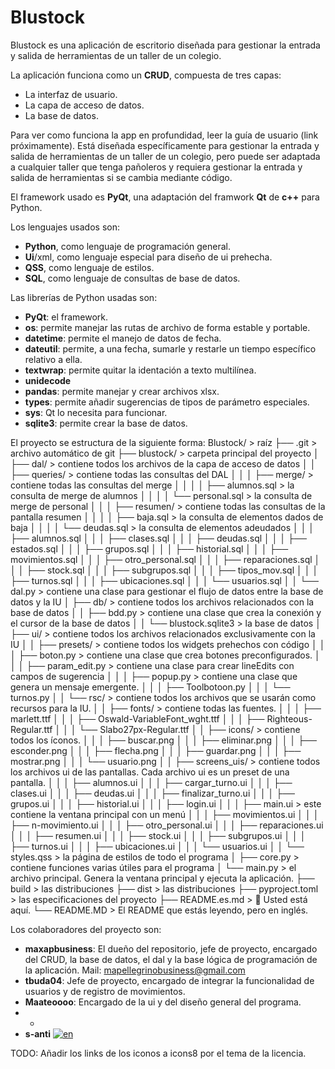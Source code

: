 # Blustock

Blustock es una aplicación de escritorio diseñada para gestionar la entrada y salida de herramientas de un taller de un colegio.

La aplicación funciona como un **CRUD**, compuesta de tres capas:
- La interfaz de usuario.
- La capa de acceso de datos.
- La base de datos.

Para ver como funciona la app en profundidad, leer la guía de usuario (link próximamente).
Está diseñada específicamente para gestionar la entrada y salida de herramientas de un taller de un colegio, pero puede ser adaptada a cualquier taller que tenga pañoleros y requiera gestionar la entrada y salida de herramientas si se cambia mediante código.

El framework usado es **PyQt**, una adaptación del framwork **Qt** de **c++** para Python.

Los lenguajes usados son:
- **Python**, como lenguaje de programación general.
- **Ui**/xml, como lenguaje especial para diseño de ui prehecha.
- **QSS**, como lenguaje de estilos.
- **SQL**, como lenguaje de consultas de base de datos.

Las librerías de Python usadas son:
- **PyQt**: el framework.
- **os**: permite manejar las rutas de archivo de forma estable y portable.
- **datetime**: permite el manejo de datos de fecha.
- **dateutil**: permite, a una fecha, sumarle y restarle un tiempo específico relativo a ella.
- **textwrap**: permite quitar la identación a texto multilínea.
- **unidecode**
- **pandas**: permite manejar y crear archivos xlsx.
- **types**: permite añadir sugerencias de tipos de parámetro especiales.
- **sys**: Qt lo necesita para funcionar.
- **sqlite3**: permite crear la base de datos.

El proyecto se estructura de la siguiente forma:
Blustock/                        > raíz
├── .git                         > archivo automático de git
├── blustock/                    > carpeta principal del proyecto
│   ├── dal/                     > contiene todos los archivos de la capa de acceso de datos
│   │   ├── queries/             > contiene todas las consultas del DAL
│   │   │   ├── merge/           > contiene todas las consultas del merge
│   │   │   │   ├── alumnos.sql  > la consulta de merge de alumnos
│   │   │   │   └── personal.sql > la consulta de merge de personal
│   │   │   ├── resumen/         > contiene todas las consultas de la pantalla resumen
│   │   │   │   ├── baja.sql     > la consulta de elementos dados de baja
│   │   │   │   └── deudas.sql   > la consulta de elementos adeudados
│   │   │   ├── alumnos.sql
│   │   │   ├── clases.sql
│   │   │   ├── deudas.sql
│   │   │   ├── estados.sql
│   │   │   ├── grupos.sql
│   │   │   ├── historial.sql
│   │   │   ├── movimientos.sql
│   │   │   ├── otro_personal.sql
│   │   │   ├── reparaciones.sql
│   │   │   ├── stock.sql
│   │   │   ├── subgrupos.sql
│   │   │   ├── tipos_mov.sql
│   │   │   ├── turnos.sql
│   │   │   ├── ubicaciones.sql
│   │   │   └── usuarios.sql
│   │   └── dal.py               > contiene una clase para gestionar el flujo de datos entre la base de datos y la IU
│   ├── db/                      > contiene todos los archivos relacionados con la base de datos
│   │   ├── bdd.py               > contiene una clase que crea la conexión y el cursor de la base de datos
│   │   └── blustock.sqlite3     > la base de datos
│   ├── ui/                      > contiene todos los archivos relacionados exclusivamente con la IU
│   │   ├── presets/             > contiene todos los widgets prehechos con código
│   │   │   ├── boton.py         > contiene una clase que crea botones preconfigurados.
│   │   │   ├── param_edit.py    > contiene una clase para crear lineEdits con campos de sugerencia
│   │   │   ├── popup.py         > contiene una clase que genera un mensaje emergente.
│   │   │   ├── Toolbotoon.py
│   │   │   └── turnos.py
│   │   └── rsc/                 > contiene todos los archivos que se usarán como recursos para la IU.
│   │       ├── fonts/           > contiene todas las fuentes.
│   │       │   ├── marlett.ttf
│   │       │   ├── Oswald-VariableFont_wght.ttf
│   │       │   ├── Righteous-Regular.ttf
│   │       │   └── Slabo27px-Regular.ttf
│   │       ├── icons/           > contiene todos los íconos.
│   │       │   ├── buscar.png
│   │       │   ├── eliminar.png
│   │       │   ├── esconder.png
│   │       │   ├── flecha.png
│   │       │   ├── guardar.png
│   │       │   ├── mostrar.png
│   │       │   └── usuario.png
│   │       ├── screens_uis/     > contiene todos los archivos ui de las pantallas. Cada archivo ui es un preset de una pantalla.
│   │       │   ├── alumnos.ui
│   │       │   ├── cargar_turno.ui
│   │       │   ├── clases.ui
│   │       │   ├── deudas.ui
│   │       │   ├── finalizar_turno.ui
│   │       │   ├── grupos.ui
│   │       │   ├── historial.ui
│   │       │   ├── login.ui
│   │       │   ├── main.ui      > este contiene la ventana principal con un menú
│   │       │   ├── movimientos.ui
│   │       │   ├── n-movimiento.ui
│   │       │   ├── otro_personal.ui
│   │       │   ├── reparaciones.ui
│   │       │   ├── resumen.ui
│   │       │   ├── stock.ui
│   │       │   ├── subgrupos.ui
│   │       │   ├── turnos.ui
│   │       │   ├── ubicaciones.ui
│   │       │   └── usuarios.ui
│   │       └── styles.qss       > la página de estilos de todo el programa
│   ├── core.py                  > contiene funciones varias útiles para el programa
│   └── main.py                  > el archivo principal. Genera la ventana principal y ejecuta la aplicación.
├── build                        > las distribuciones
├── dist                         > las distribuciones
├── pyproject.toml               > las especificaciones del proyecto
├── README.es.md                 > 📍 Usted está aquí.
└── README.MD                    > El README que estás leyendo, pero en inglés.

Los colaboradores del proyecto son:
- **maxapbusiness**: El dueño del repositorio, jefe de proyecto, encargado del CRUD, la base de datos, el dal y la base lógica de programación de la aplicación. Mail: mapellegrinobusiness@gmail.com
- **tbuda04**: Jefe de proyecto, encargado de integrar la funcionalidad de usuarios y de registro de movimientos.
- **Maateoooo**: Encargado de la ui y del diseño general del programa.
- *
- **s-anti**
[![en](https://img.shields.io/badge/lang-en-red.svg)](https://github.com/jonatasemidio/multilanguage-readme-pattern/blob/master/README.md)

TODO: Añadir los links de los iconos a icons8 por el tema de la licencia.
